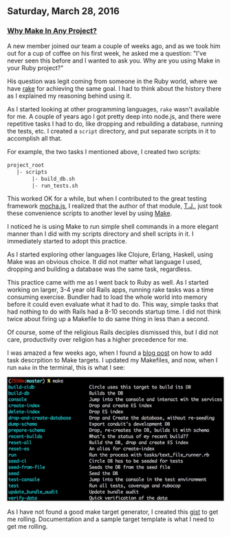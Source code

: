 ## Saturday, March 28, 2016

### [Why Make In Any Project?](http://www.adomokos.com/)

A new member joined our team a couple of weeks ago, and as we took him out for a cup of coffee on his first week, he asked me a question: "I've never seen this before and I wanted to ask you. Why are you using Make in your Ruby project?"

His question was legit coming from someone in the Ruby world, where we have [rake](https://github.com/ruby/rake) for achieving the same goal. I had to think about the history there as I explained my reasoning behind using it.

As I started looking at other programming languages, `rake` wasn't available for me. A couple of years ago I got pretty deep into node.js, and there were repetitive tasks I had to do, like dropping and rebuilding a database, running the tests, etc. I created a `script` directory, and put separate scripts in it to accomplish all that.

For example, the two tasks I mentioned above, I created two scripts:
```
project_root
   |- scripts
        |- build_db.sh
        |- run_tests.sh
```

This worked OK for a while, but when I contributed to the great testing framework [mocha.js](https://github.com/mochajs/mocha), I realized that the author of that module, [T.J.](http://tjholowaychuk.com/), just took these convenience scripts to another level by using [Make](https://github.com/mochajs/mocha/blob/master/Makefile).

I noticed he is using Make to run simple shell commands in a more elegant manner than I did with my scripts directory and shell scripts in it. I immediately started to adopt this practice.

As I started exploring other languages like Clojure, Erlang, Haskell, using Make was an obvious choice. It did not matter what language I used, dropping and building a database was the same task, regardless.

This practice came with me as I went back to Ruby as well. As I started working on larger, 3-4 year old Rails apps, running rake tasks was a time consuming exercise. Bundler had to load the whole world into memory before it could even evaluate what it had to do. This way, simple tasks that had nothing to do with Rails had a 8-10 seconds startup time. I did not think twice about firing up a Makefile to do same thing in less than a second.

Of course, some of the religious Rails deciples dismissed this, but I did not care, productivity over religion has a higher precedence for me.

I was amazed a few weeks ago, when I found a [blog post](http://marmelab.com/blog/2016/02/29/auto-documented-makefile.html) on how to add task descrpition to Make targets. I updated my Makefiles, and now, when I run `make` in the terminal, this is what I see:

![make-output](/resources/2016/03/make_output.jpg)

As I have not found a good make target generator, I created this [gist](https://www.github.com/adomokos/gists) to get me rolling. Documentation and a sample target template is what I need to get me rolling.

